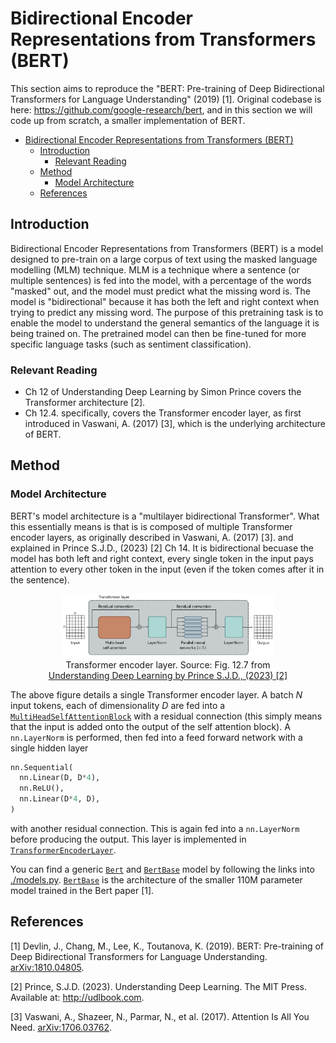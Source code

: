 # Bidirectional Encoder Representations from Transformers (BERT)
This section aims to reproduce the "BERT: Pre-training of Deep Bidirectional
Transformers for Language Understanding" (2019) [1].
Original codebase is here: https://github.com/google-research/bert, and in this section we will
code up from scratch, a smaller implementation of BERT.

- [Bidirectional Encoder Representations from Transformers (BERT)](#bidirectional-encoder-representations-from-transformers-bert)
  - [Introduction](#introduction)
    - [Relevant Reading](#relevant-reading)
  - [Method](#method)
    - [Model Architecture](#model-architecture)
  - [References](#references)

## Introduction
Bidirectional Encoder Representations from Transformers (BERT) is a model designed to pre-train
on a large corpus of text using the masked language modelling (MLM) technique.
MLM is a technique where a sentence (or multiple sentences) is fed into the model, with a percentage
of the words "masked" out, and the model must predict what the missing word is.
The model is "bidirectional" because it has both the left and right context when trying to predict any
missing word.
The purpose of this pretraining task is to enable the model to understand the general semantics of
the language it is being trained on.
The pretrained model can then be fine-tuned for more specific language tasks (such as sentiment
classification).

### Relevant Reading
 - Ch 12 of Understanding Deep Learning by Simon Prince covers the Transformer architecture [2].
 - Ch 12.4. specifically, covers the Transformer encoder layer, as first introduced in Vaswani,
  A. (2017) [3], which is the underlying architecture of BERT.

## Method
### Model Architecture
BERT's model architecture is a "multilayer bidirectional Transformer".
What this essentially means is that is is composed of multiple Transformer encoder layers,
as originally described in Vaswani, A. (2017) [3]. and explained in Prince S.J.D., (2023) [2] Ch 14.
It is bidirectional becuase the model has both left and right context, every single token in the input
pays attention to every other token in the input (even if the token comes after it in the sentence).

<figure style="text-align: center;">
  <img src="../../assets/prince/Fig12.7.png" alt="Transformer encoder block" style="width: 80%;">
  <figcaption>Transformer encoder layer. Source: Fig. 12.7 from
    <a href="https://udlbook.github.io/udlbook/">Understanding Deep Learning by Prince S.J.D., (2023) [2]</a></figcaption>
</figure>

The above figure details a single Transformer encoder layer.
A batch $N$ input tokens, each of dimensionality $D$ are fed into a
[`MultiHeadSelfAttentionBlock`](../../dlc/transformers/modules.py) with a residual
connection (this simply means that the input is added onto the output of the self attention block).
A `nn.LayerNorm` is performed, then fed into a feed forward network with a single hidden layer
```python
nn.Sequential(
  nn.Linear(D, D*4),
  nn.ReLU(),
  nn.Linear(D*4, D),
)
```
with another residual connection.
This is again fed into a `nn.LayerNorm` before producing the output.
This layer is implemented in [`TransformerEncoderLayer`](../../dlc/transformers/modules.py).

You can find a generic [`Bert`](../../dlc/transformers/modules.py) and
[`BertBase`](./models.py) model by following the links into [./models.py](./models.py).
[`BertBase`](./models.py) is the architecture of the smaller 110M parameter model
trained in the Bert paper [1].


## References
[1] Devlin, J., Chang, M., Lee, K., Toutanova, K. (2019). BERT: Pre-training of Deep Bidirectional
Transformers for Language Understanding. [arXiv:1810.04805](https://arxiv.org/abs/1810.04805).

[2] Prince, S.J.D. (2023). Understanding Deep Learning. The MIT Press. Available at: http://udlbook.com.

[3] Vaswani, A., Shazeer, N., Parmar, N., et al. (2017). Attention Is All You Need.
[arXiv:1706.03762](https://arxiv.org/abs/1706.03762).
